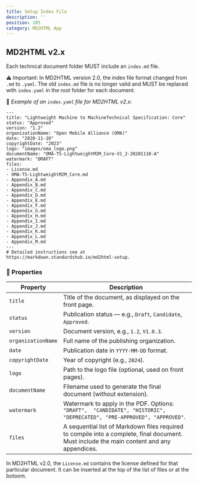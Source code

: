```yaml
---
title: Setup Index File
description: ''
position: 105
category: MD2HTML App
---
```


## MD2HTML v2.x
Each technical document folder MUST include an `index.md` file.

⚠️ Important:
In MD2HTML version 2.0, the index file format changed from `.md` to `.yaml`.
The old `index.md` file is no longer valid and MUST be replaced with `index.yaml` in the root folder for each document.

📄 *Example of an `index.yaml` file for MD2HTML v2.x*:
        
```
---
title: "Lightweight Machine to MachineTechnical Specification: Core"
status: "Approved"
version: "1.2"
organizationName: "Open Mobile Alliance (OMA)"
date: "2020-11-10"
copyrightDate: "2023"
logo: "images/oma_logo.png"
documentName: "OMA-TS-LightweightM2M_Core-V1_2-20201110-A"
watermark: "DRAFT"
files:
- License.md
- OMA-TS-LightweightM2M_Core.md
- Appendix_A.md
- Appendix_B.md
- Appendix_C.md
- Appendix_D.md
- Appendix_E.md
- Appendix_F.md
- Appendix_G.md
- Appendix_H.md
- Appendix_I.md
- Appendix_J.md
- Appendix_K.md
- Appendix_L.md
- Appendix_M.md
---
# Detailed instructions see at https://markdown.standardshub.io/md2html-setup.
```

### 🔧 Properties

| Property           | Description |
|--------------------|-------------|
| `title`            | Title of the document, as displayed on the front page. |
| `status`           | Publication status — e.g., `Draft`, `Candidate`, `Approved`. |
| `version`          | Document version, e.g., `1.2`, `V1.0.3`. |
| `organizationName` | Full name of the publishing organization. |
| `date`             | Publication date in `YYYY-MM-DD` format. |
| `copyrightDate`    | Year of copyright (e.g., `2024`). |
| `logo`             | Path to the logo file (optional, used on front pages). |
| `documentName`     | Filename used to generate the final document (without extension). |
| `watermark`        | Watermark to apply in the PDF. Options: `"DRAFT",  "CANDIDATE", "HISTORIC", "DEPRECATED", "PRE-APPROVED", "APPROVED"`. |
| `files`            |A sequential list of Markdown files required to compile into a complete, final document. Must include the main content and any appendices. |


<alert>In MD2HTML v2.0, the `License.md` contains the license defined for that particular document. It can be inserted at the top of the list of files or at the botoom.</alert>

